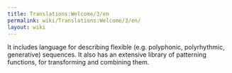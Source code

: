```yaml
---
title: Translations:Welcome/3/en
permalink: wiki/Translations:Welcome/3/en/
layout: wiki
---
```


It includes language for describing flexible (e.g. polyphonic,
polyrhythmic, generative) sequences. It also has an extensive library of
patterning functions, for transforming and combining them.
